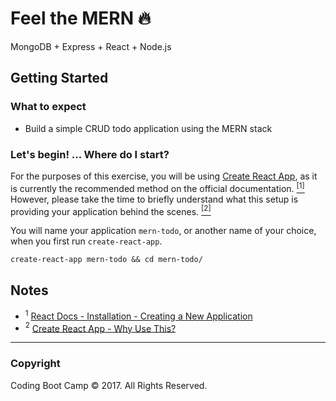 # Feel the MERN 🔥

MongoDB + Express + React + Node.js

## Getting Started

### What to expect

* Build a simple CRUD todo application using the MERN stack

### Let's begin! ... Where do I start?

For the purposes of this exercise, you will be using [Create React App](https://github.com/facebookincubator/create-react-app), as it is currently the recommended method on the official documentation. [<sup>[1]</sup>](#user-content-1) However, please take the time to briefly understand what this setup is providing your application behind the scenes. [<sup>[2]</sup>](#user-content-2)

You will name your application `mern-todo`, or another name of your choice, when you first run `create-react-app`.

```shell
create-react-app mern-todo && cd mern-todo/
```

## Notes

* <a name="1"><sup>1</sup></a> [React Docs - Installation - Creating a New Application](https://facebook.github.io/react/docs/installation.html)
* <a name="2"><sup>2</sup></a> [Create React App - Why Use This?](https://github.com/facebookincubator/create-react-app#why-use-this)

- - -

### Copyright

Coding Boot Camp © 2017. All Rights Reserved.

